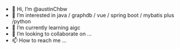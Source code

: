 - 👋 Hi, I’m @austinChbw
- 👀 I’m interested in java / graphdb / vue / spring boot / mybatis plus /python
- 🌱 I’m currently learning aigc
- 💞️ I’m looking to collaborate on ...
- 📫 How to reach me ...

<!---
austinChbw/austinChbw is a ✨ special ✨ repository because its `README.md` (this file) appears on your GitHub profile.
You can click the Preview link to take a look at your changes.
--->

